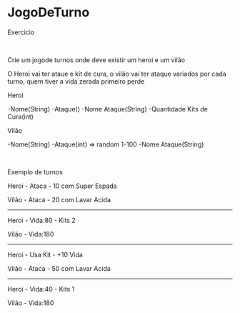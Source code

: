 # JogoDeTurno

Exercicio 

<br>

Crie um jogode turnos onde deve existir um heroi e um vilão

O Heroi vai ter ataue e kit de cura, o vilão vai ter ataque variados por cada turno, quem tiver a vida zerada primeiro perde

Heroi

-Nome(String)
-Ataque()
-Nome Ataque(String)
-Quantidade Kits de Cura(int)

Vilão

-Nome(String)
-Ataque(int) => random 1-100
-Nome Ataque(String)

<br>

Exemplo de turnos

Heroi - Ataca - 10 com Super Espada

Vilão - Ataca - 20 com Lavar Acida

****************************************

Heroi - Vida:80 - Kits 2

Vilão - Vida:180

****************************************

Heroi - Usa Kit - +10 Vida

Vilão - Ataca - 50 com Lavar Acida

****************************************

Heroi - Vida:40 - Kits 1

Vilão - Vida:180
